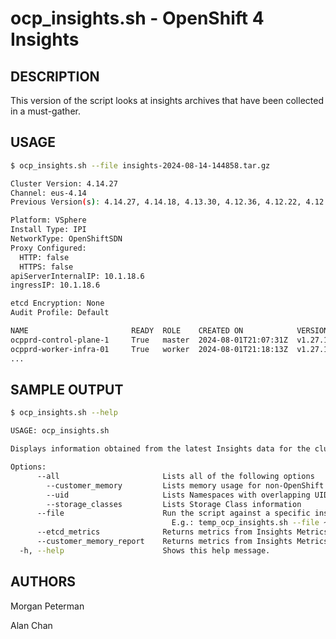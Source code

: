 ocp_insights.sh - OpenShift 4 Insights
===========================================

DESCRIPTION
------------

This version of the script looks at insights archives that have been collected in a must-gather.

USAGE
------------

```bash
$ ocp_insights.sh --file insights-2024-08-14-144858.tar.gz

Cluster Version: 4.14.27
Channel: eus-4.14
Previous Version(s): 4.14.27, 4.14.18, 4.13.30, 4.12.36, 4.12.22, 4.12.13, 4.11.33, 4.11.20, 4.11.17, 4.11.12, 4.11.9

Platform: VSphere
Install Type: IPI
NetworkType: OpenShiftSDN
Proxy Configured:
  HTTP: false
  HTTPS: false
apiServerInternalIP: 10.1.18.6
ingressIP: 10.1.18.6

etcd Encryption: None
Audit Profile: Default

NAME                       READY  ROLE    CREATED ON            VERSION           OS                                                            CPU  MEMORY
ocpprd-control-plane-1     True   master  2024-08-01T21:07:31Z  v1.27.13+048520e  Red Hat Enterprise Linux CoreOS 414.92.202405162017-0 (Plow)  16   63G
ocpprd-worker-infra-01     True   worker  2024-08-01T21:18:13Z  v1.27.13+048520e  Red Hat Enterprise Linux CoreOS 414.92.202405162017-0 (Plow)  16   63G
...
```

SAMPLE OUTPUT
------------

```bash
$ ocp_insights.sh --help

USAGE: ocp_insights.sh

Displays information obtained from the latest Insights data for the cluster ID provided.

Options:
      --all                       Lists all of the following options
        --customer_memory         Lists memory usage for non-OpenShift Cluster Namespaces
        --uid                     Lists Namespaces with overlapping UIDs
        --storage_classes         Lists Storage Class information
      --file                      Run the script against a specific insights file
                                    E.g.: temp_ocp_insights.sh --file ~/insights_archive.tar.gz
      --etcd_metrics              Returns metrics from Insights Metrics Data
      --customer_memory_report    Returns metrics from Insights Metrics Data
  -h, --help                      Shows this help message.
```

AUTHORS
------

Morgan Peterman

Alan Chan